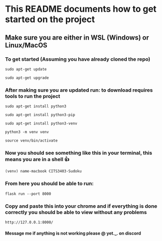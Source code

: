 # This README documents how to get started on the project

## Make sure you are either in WSL (Windows) or Linux/MacOS

### To get started (Assuming you have already cloned the repo)

```sudo apt-get update```

```sudo apt-get upgrade```

### After making sure you are updated run: to download requires tools to run the project

```sudo apt-get install python3```

```sudo apt-get install python3-pip```

```sudo apt-get install python3-venv```

```python3 -m venv venv```

```source venv/bin/activate```

### Now you should see something like this in your terminal, this means you are in a shell 👍

```(venv) name-macbook CITS3403-Sudoku```

### From here you should be able to run:

``` flask run --port 8000 ```

### Copy and paste this into your chrome and if everything is done correctly you should be able to view without any problems

``` http://127.0.0.1:8000/ ```

#### Message me if anything is not working please @ yet._. on discord
